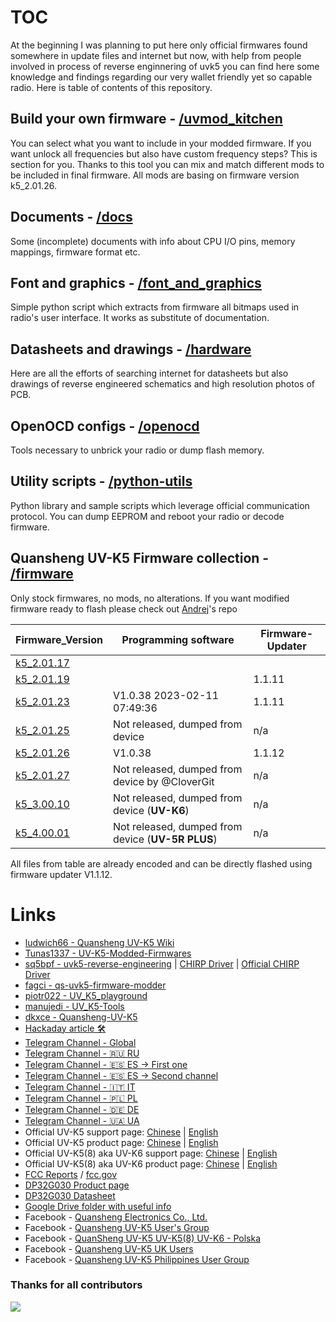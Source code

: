 # TOC
At the beginning I was planning to put here only official firmwares found somewhere in update files and internet but now, with help from people involved in process of reverse enginnering of uvk5 you can find here some knowledge and findings regarding our very wallet friendly yet so capable radio. Here is table of contents of this repository.

## Build your own firmware - [/uvmod_kitchen](/uvmod_kitchen)
You can select what you want to include in your modded firmware. If you want unlock all frequencies but also have custom frequency steps? This is section for you. Thanks to this tool you can mix and match different mods to be included in final firmware. All mods are basing on firmware version k5_2.01.26.

## Documents - [/docs](/docs)
Some (incomplete) documents with info about CPU I/O pins, memory mappings, firmware format etc. 

## Font and graphics - [/font_and_graphics](/font_and_graphics)
Simple python script which extracts from firmware all bitmaps used in radio's user interface. It works as substitute of documentation.

## Datasheets and drawings - [/hardware](/hardware)
Here are all the efforts of searching internet for datasheets but also drawings of reverse engineered schematics and high resolution photos of PCB.

## OpenOCD configs - [/openocd](/openocd)
Tools necessary to unbrick your radio or dump flash memory.

## Utility scripts - [/python-utils](/python-utils)
Python library and sample scripts which leverage official communication protocol. You can dump EEPROM and reboot your radio or decode firmware. 

## Quansheng UV-K5 Firmware collection - [/firmware](/firmware)
Only stock firmwares, no mods, no alterations. If you want modified firmware ready to flash please check out [Andrej](https://github.com/Tunas1337/UV-K5-Modded-Firmwares)'s repo

| Firmware_Version                                 | Programming software                                | Firmware-Updater |
| --                                               | --                                                  | --               |
| [k5_2.01.17](firmware/k5_v2.01.17_publish.bin)   |                                                     |                  |
| [k5_2.01.19](firmware/k5_v2.01.19_publish.bin)   |                                                     | 1.1.11           |
| [k5_2.01.23](firmware/k5_v2.01.23_publish.bin)   | V1.0.38 2023-02-11 07:49:36                         | 1.1.11           |
| [k5_2.01.25](firmware/k5_v2.01.25_publish.bin)   | Not released, dumped from device                    | n/a              |
| [k5_2.01.26](firmware/k5_v2.01.26_publish.bin)   | V1.0.38                                             | 1.1.12           |
| [k5_2.01.27](firmware/k5_v2.01.27_flashable.bin) | Not released, dumped from device by @CloverGit      | n/a              |
| [k5_3.00.10](firmware/k5_v3.00.10_flashable.bin) | Not released, dumped from device (**UV-K6**)        | n/a              |
| [k5_4.00.01](firmware/k5_v4.00.01_flashable.bin) | Not released, dumped from device (**UV-5R PLUS**)   | n/a              |

All files from table are already encoded and can be directly flashed using firmware updater V1.1.12. 

# Links
* [ludwich66 - Quansheng UV-K5 Wiki](https://github.com/ludwich66/Quansheng_UV-K5_Wiki/wiki)
* [Tunas1337 - UV-K5-Modded-Firmwares](https://github.com/Tunas1337/UV-K5-Modded-Firmwares)
* [sq5bpf - uvk5-reverse-engineering](https://github.com/sq5bpf/uvk5-reverse-engineering) | [CHIRP Driver](https://github.com/sq5bpf/uvk5-reverse-engineering/blob/main/uvk5.py) | [Official CHIRP Driver](https://github.com/kk7ds/chirp/blob/master/chirp/drivers/uvk5.py)
* [fagci - qs-uvk5-firmware-modder](https://github.com/fagci/qs-uvk5-firmware-modder)
* [piotr022 - UV_K5_playground](https://github.com/piotr022/UV_K5_playground)
* [manujedi - UV_K5-Tools](https://github.com/manujedi/UV_K5-Tools)
* [dkxce - Quansheng-UV-K5](https://github.com/dkxce/Quansheng-UV-K5)
* [Hackaday article 🛠](https://hackaday.com/2023/06/23/easy-modifications-for-inexpensive-radios/)
* [Telegram Channel - Global](https://t.me/quansheng_uvk5_en)
* [Telegram Channel - 🇷🇺 RU](https://t.me/uv_k5)
* [Telegram Channel - 🇪🇸 ES -> First one](https://t.me/Quansenguvk5) 
* [Telegram Channel - 🇪🇸 ES -> Second channel](https://t.me/QuanShengES)
* [Telegram Channel - 🇮🇹 IT](https://t.me/+W31XPFpurWk0NzM0)
* [Telegram Channel - 🇵🇱 PL](https://t.me/uvk5_pl)
* [Telegram Channel - 🇩🇪 DE](https://t.me/quanshenguv5kde)
* [Telegram Channel - 🇺🇦 UA](https://t.me/radioamators/38782)
* Official UV-K5 support page:              [Chinese](http://qsfj.com/support/downloads/3002) | [English](http://en.qsfj.com/support/downloads/3002)
* Official UV-K5 product page:              [Chinese](http://qsfj.com/products/3002)          | [English](http://en.qsfj.com/products/3002)
* Official UV-K5(8) aka UV-K6 support page: [Chinese](http://qsfj.com/support/downloads/3268) | [English](http://en.qsfj.com/support/downloads/3268)
* Official UV-K5(8) aka UV-K6 product page: [Chinese](http://qsfj.com/products/3268)          | [English](http://en.qsfj.com/products/3268)
* [FCC Reports](https://fcc.id/XBPUV-K5) / [fcc.gov](https://apps.fcc.gov/oetcf/eas/reports/ViewExhibitReport.cfm?mode=Exhibits&RequestTimeout=500&calledFromFrame=Y&application_id=8sqkxgC%2F1cYNHF0lGkSAwA%3D%3D&fcc_id=XBPUV-K5)
* [DP32G030 Product page](https://dnsj88.com/dp32g030lq32)
* [DP32G030 Datasheet](https://dnsj88.com/filedownload/493463)
* [Google Drive folder with useful info](https://drive.google.com/drive/folders/1NmcPb5yl5jnz7uWBO-c4B89XYL5AZeHw)
* Facebook - [Quansheng Electronics Co., Ltd.](https://www.facebook.com/QuanshengRadios/)
* Facebook - [Quansheng UV-K5 User's Group](https://www.facebook.com/groups/229333669483573/)
* Facebook - [QuanSheng UV-K5 UV-K5(8) UV-K6 - Polska](https://www.facebook.com/groups/205485455659292/)
* Facebook - [Quansheng UV-K5 UK Users](https://www.facebook.com/groups/2291286734508728/)
* Facebook - [Quansheng UV-K5 Philippines User Group](https://www.facebook.com/groups/678587170703812/)


### Thanks for all contributors

<a href="https://github.com/amnemonic/Quansheng_UV-K5_Firmware/graphs/contributors">
  <img src="https://contrib.rocks/image?repo=amnemonic/Quansheng_UV-K5_Firmware" />
</a>
